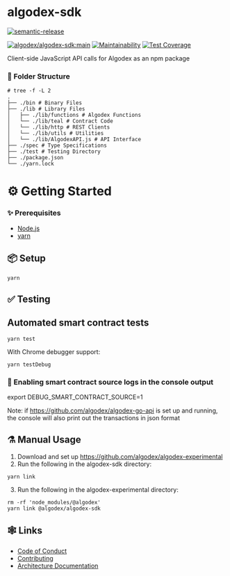 # algodex-sdk

[![semantic-release](https://img.shields.io/badge/%20%20%F0%9F%93%A6%F0%9F%9A%80-semantic--release-e10079.svg)](https://github.com/semantic-release/semantic-release)

[![algodex/algodex-sdk:main](https://github.com/algodex/algodex-sdk/actions/workflows/ci.yml/badge.svg?branch=main)](https://github.com/algodex/algodex-sdk/actions/workflows/ci.yml)
[![Maintainability](https://api.codeclimate.com/v1/badges/ec6d58e1e3562cd4be26/maintainability)](https://codeclimate.com/repos/62438536b3ae7671bd0005a9/maintainability)
[![Test Coverage](https://api.codeclimate.com/v1/badges/ec6d58e1e3562cd4be26/test_coverage)](https://codeclimate.com/repos/62438536b3ae7671bd0005a9/test_coverage)

Client-side JavaScript API calls for Algodex as an npm package


### 📁 Folder Structure
```shell
# tree -f -L 2
.
├── ./bin # Binary Files
├── ./lib # Library Files
│   ├── ./lib/functions # Algodex Functions
│   └── ./lib/teal # Contract Code
│   └── ./lib/http # REST Clients
│   └── ./lib/utils # Utilities
│   └── ./lib/AlgodexAPI.js # API Interface
├── ./spec # Type Specifications
├── ./test # Testing Directory
├── ./package.json
└── ./yarn.lock
```

# ⚙ Getting Started

### ✨ Prerequisites

- [Node.js](https://nodejs.org/en/download/)
- [yarn](https://classic.yarnpkg.com/en/docs/install)

## 📦 Setup

```shell
yarn
```

## ✅ Testing

## Automated smart contract tests

```shell
yarn test
```

With Chrome debugger support:

```shell
yarn testDebug
```

### 🔧 Enabling smart contract source logs in the console output

export DEBUG_SMART_CONTRACT_SOURCE=1

Note: if https://github.com/algodex/algodex-go-api is set up and running, the console will also print out the transactions in json format

## ⚗ Manual Usage

1. Download and set up https://github.com/algodex/algodex-experimental
2. Run the following in the algodex-sdk directory:

```shell
yarn link
```

3. Run the following in the algodex-experimental directory:

```shell
rm -rf 'node_modules/@algodex'
yarn link @algodex/algodex-sdk
```

## 🕸 Links
- [Code of Conduct](CODE_OF_CONDUCT.md)
- [Contributing](.github/CONTRIBUTING.md)
- [Architecture Documentation](https://github.com/algodex/algodex-architecture)


